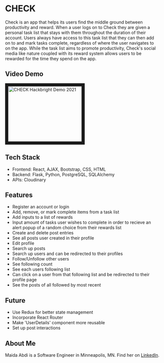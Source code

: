 # CHECK
Check is an app that helps its users find the middle ground between productivity and reward. When a user logs on to Check they are given a personal task list that stays with them throughout the duration of their account. Users always have access to this task list that they can then add on to and mark tasks complete, regardless of where the user navigates to on the app. While the task list aims to promote productivity, Check's social media like nature coupled with its reward system allows users to be rewarded for the time they spend on the app.

## Video Demo
<a href="https://youtu.be/RSL7NiNmC4I
" target="_blank"><img src="https://img.youtube.com/vi/RSL7NiNmC4I/0.jpg" 
alt="CHECK Hackbright Demo 2021" width="240" height="180" border="10" /></a>

## Tech Stack
* Frontend: React, AJAX, Bootstrap, CSS, HTML 
* Backend: Flask, Python, PostgreSQL, SQLAlchemy 
* APIs: Cloudinary 

## Features
* Register an account or login 
* Add, remove, or mark complete items from a task list
* Add inputs to a list of rewards
* Input amount of tasks user wishes to complete in order to recieve an alert popup of a random choice from their rewards list
* Create and delete post entries
* See all posts user created in their profile
* Edit profile
* Search up posts 
* Search up users and can be redirected to their profiles
* Follow/Unfollow other users
* See following count
* See each users following list 
* Can click on a user from that following list and be redirected to their profile page
* See the posts of all followed by most recent

## Future
* Use Redux for better state management 
* Incorporate React Router
* Make 'UserDetails' component more reusable 
* Set up post interactions 

## About Me
Maida Abdi is a Software Engineer in Minneapolis, MN. Find her on [LinkedIn](https://www.linkedin.com/in/maida-abdi-3a8562138/).
